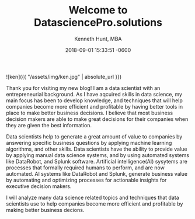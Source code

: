 ﻿---
layout: post
title:  "Welcome to DatasciencePro.solutions"
date:   2018-09-01 15:33:51 -0600
author: "Kenneth Hunt, MBA"
image: me3.jpg
---
![ken]({{ "/assets/img/ken.jpg" | absolute_url }})

Thank you for visiting my new blog! I am a data scientist with an entrepreneurial background. As I have aqcuired skills in data science, 
my main focus has been to develop knowledge, and techniques that will help companies become more efficient and profitable by having 
better tools in place to make better business decisions. I believe that most business decision makers are able to make great decisions
for their companies when they are given the best information. 

Data scientists help to generate a great amount of value to companies by answering specific business questions by applying machine learning
 algorithms, and other skills. Data scientists have the ability to provide value by applying manual data science systems, and by using 
automated systems like DataRobot, and Splunk software.
Artificial intelligence(AI) sysytems are processes that formally required humans to perform, and are now automated. AI systems like DataRobot 
and Splunk, generate business value by automating and optimizing processes for actionable insights for executive decision makers.

I will analyze many data science related topics and techniques that data scientists use to help companies become more 
efficient and profitable by making better business decions. 






